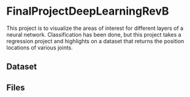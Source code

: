 # FinalProjectDeepLearningRevB

This project is to visualize the areas of interest for different layers of a neural network. Classification has been done, but this project takes a regression project and highlights on a dataset that returns the position locations of various joints.

## Dataset

## Files
